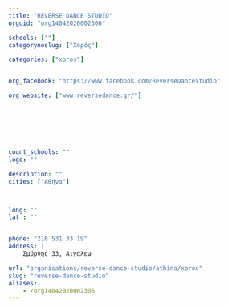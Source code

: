 ```yaml
---
title: "REVERSE DANCE STUDIO"
orguid: "org14042020002306"

schools: [""]
categorynoslug: ["Χορός"]

categories: ["xoros"]


org_facebook: "https://www.facebook.com/ReverseDanceStudio"

org_website: ["www.reversedance.gr/"]







count_schools: ""
logo: ""

description: ""
cities: ["Αθήνα"]



long: ""
lat : ""


phone: "210 531 33 19"
address: |
    Σμύρνης 33, Αιγάλεω

url: "organisations/reverse-dance-studio/athina/xoros"
slug: "reverse-dance-studio"
aliases:
    - /org14042020002306
---
```



